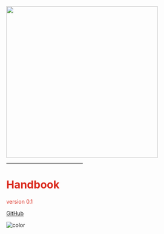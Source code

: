 <img src="https://raw.githubusercontent.com/rcos/rcos-branding/master/img/lockup-red.png" width="400px">

<hr style='width:40%; border-color:#da291c;'>
<h1 style="color: #da291c">Handbook</h1>
<p style="color: #da291c">version 0.1</p>

[GitHub](https://github.com/rcos/rcos-handbook/)
<!-- [Get Started](#docsify) -->

<!-- background color -->
![color](#ffffff)
